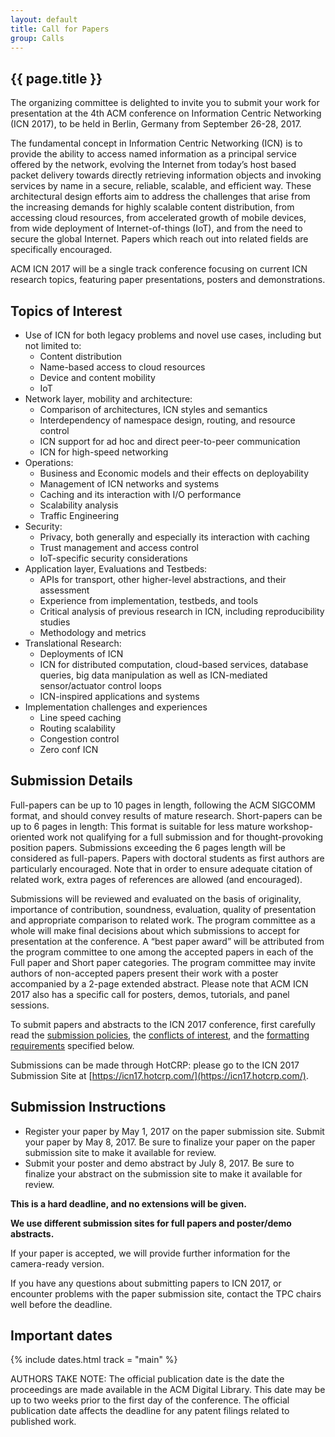 ```yaml
---
layout: default
title: Call for Papers
group: Calls
---
```


## {{ page.title }}

The organizing committee is delighted to invite you to submit your work for presentation at the 4th ACM conference on Information Centric Networking (ICN 2017), to be held in Berlin, Germany from September 26-28, 2017.

The fundamental concept in Information Centric Networking (ICN) is to provide the ability to access named information as a principal service offered by the network, evolving the Internet from today’s host based packet delivery towards directly retrieving information objects and invoking services by name in a secure, reliable, scalable, and efficient way. These architectural design efforts aim to address the challenges that arise from the increasing demands for highly scalable content distribution, from accessing cloud resources, from accelerated growth of mobile devices, from wide deployment of Internet-of-things (IoT), and from the need to secure the global Internet. Papers which reach out into related fields are specifically encouraged.

ACM ICN 2017 will be a single track conference focusing on current ICN research topics, featuring paper presentations, posters and demonstrations.

## Topics of Interest

- Use of ICN for both legacy problems and novel use cases, including but not limited to:
    - Content distribution
    - Name-based access to cloud resources
    - Device and content mobility
    - IoT
- Network layer, mobility and architecture:
    - Comparison of architectures, ICN styles and semantics
    - Interdependency of namespace design, routing, and resource control
    - ICN support for ad hoc and direct peer-to-peer communication
    - ICN for high-speed networking
- Operations:
    - Business and Economic models and their effects on deployability
    - Management of ICN networks and systems
    - Caching and its interaction with I/O performance
    - Scalability analysis
    - Traffic Engineering
- Security:
    - Privacy, both generally and especially its interaction with caching
    - Trust management and access control
    - IoT-specific security considerations
- Application layer, Evaluations and Testbeds:
    - APIs for transport, other higher-level abstractions, and their assessment
    - Experience from implementation, testbeds, and tools
    - Critical analysis of previous research in ICN, including reproducibility studies
    - Methodology and metrics
- Translational Research:
    - Deployments of ICN
    - ICN for distributed computation, cloud-based services, database queries, big data manipulation as well as ICN-mediated sensor/actuator control loops
    - ICN-inspired applications and systems
- Implementation challenges and experiences
    - Line speed caching
    - Routing scalability
    - Congestion control
    - Zero conf ICN

## Submission Details

Full-papers can be up to 10 pages in length, following the ACM SIGCOMM format, and should convey results of mature research. Short-papers can be up to 6 pages in length: This format is suitable for less mature workshop-oriented work not qualifying for a full submission and for thought-provoking position papers. Submissions exceeding the 6 pages length will be considered as full-papers. Papers with doctoral students as first authors are particularly encouraged. Note that in order to ensure adequate citation of related work, extra pages of references are allowed (and encouraged).

Submissions will be reviewed and evaluated on the basis of originality, importance of contribution, soundness, evaluation, quality of presentation and appropriate comparison to related work. The program committee as a whole will make final decisions about which submissions to accept for presentation at the conference. A “best paper award” will be attributed from the program committee to one among the accepted papers in each of the Full paper and Short paper categories. The program committee may invite authors of non-accepted papers present their work with a poster accompanied by a 2-page extended abstract. Please note that ACM ICN 2017 also has a specific call for posters, demos, tutorials, and panel sessions.

To submit papers and abstracts to the ICN 2017 conference, first carefully read the [submission policies](http://conferences2.sigcomm.org/acm-icn/2017/submission.html#policies), the [conflicts of interest](http://conferences2.sigcomm.org/acm-icn/2017/submission.html#conflicts), and the [formatting requirements](http://conferences2.sigcomm.org/acm-icn/2017/submission.html#formatting) specified below.

Submissions can be made through HotCRP: please go to the ICN 2017 Submission Site at [https://icn17.hotcrp.com/](https://icn17.hotcrp.com/).

## Submission Instructions

- Register your paper by May 1, 2017 on the paper submission site. Submit your paper by May 8, 2017. Be sure to finalize your paper on the paper submission site to make it available for review.
- Submit your poster and demo abstract by July 8, 2017. Be sure to finalize your abstract on the submission site to make it available for review.

**This is a hard deadline, and no extensions will be given.**

**We use different submission sites for full papers and poster/demo abstracts.**

If your paper is accepted, we will provide further information for the camera-ready version.

If you have any questions about submitting papers to ICN 2017, or encounter problems with
the paper submission site, contact the TPC chairs well before the deadline.

## Important dates

{% include dates.html track = "main" %}

AUTHORS TAKE NOTE: The official publication date is the date the proceedings are made available in the ACM Digital Library. This date may be up to two weeks prior to the first day of the conference. The official publication date affects the deadline for any patent filings related to published work.
